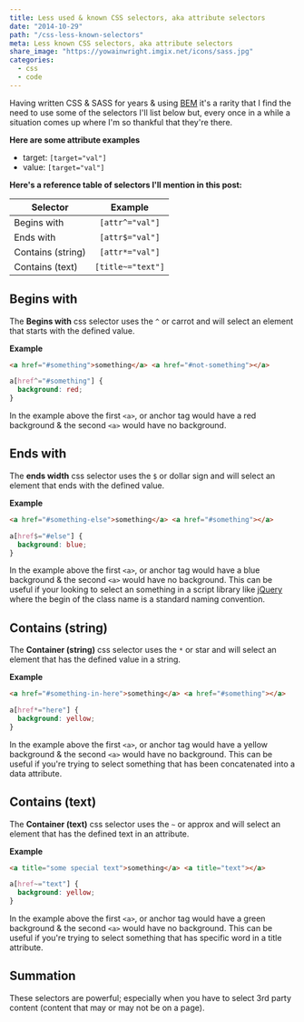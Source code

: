 ```yaml
---
title: Less used & known CSS selectors, aka attribute selectors
date: "2014-10-29"
path: "/css-less-known-selectors"
meta: Less known CSS selectors, aka attribute selectors
share_image: "https://yowainwright.imgix.net/icons/sass.jpg"
categories:
  - css
  - code
---
```


Having written CSS & SASS for years & using [BEM](//csswizardry.com/2013/01/mindbemding-getting-your-head-round-bem-syntax/) it's a rarity that I find the need to use some of the selectors I'll list below but, every once in a while a situation comes up where I'm so thankful that they're there.

**Here are some attribute examples**

- target:&nbsp;`[target="val"]`
- value:&nbsp;`[target="val"]`

**Here's a reference table of selectors I'll mention in this post:**

| Selector          |      Example      |
| ----------------- | :---------------: |
| Begins with       |  `[attr^="val"]`  |
| Ends with         |  `[attr$="val"]`  |
| Contains (string) |  `[attr*="val"]`  |
| Contains (text)   | `[title~="text"]` |

## Begins with

The **Begins with** css selector uses the `^` or carrot and will select an element that starts with the defined value.

**Example**

```html
<a href="#something">something</a> <a href="#not-something"></a>
```

```css
a[href^="#something"] {
  background: red;
}
```

In the example above the first `<a>`, or anchor tag would have a red background & the second `<a>` would have no background.

## Ends with

The **ends width** css selector uses the `$` or dollar sign and will select an element that ends with the defined value.

**Example**

```html
<a href="#something-else">something</a> <a href="#something"></a>
```

```css
a[href$="#else"] {
  background: blue;
}
```

In the example above the first `<a>`, or anchor tag would have a blue background & the second `<a>` would have no background.
This can be useful if your looking to select an something in a script library like [jQuery](http://jquery.com) where the begin of the class name is a standard naming convention.

## Contains (string)

The **Container (string)** css selector uses the `*` or star and will select an element that has the defined value in a string.

**Example**

```html
<a href="#something-in-here">something</a> <a href="#something"></a>
```

```css
a[href*="here"] {
  background: yellow;
}
```

In the example above the first `<a>`, or anchor tag would have a yellow background & the second `<a>` would have no background. This can be useful if you're trying to select something that has been concatenated into a data attribute.

## Contains (text)

The **Container (text)** css selector uses the `~` or approx and will select an element that has the defined text in an attribute.

**Example**

```html
<a title="some special text">something</a> <a title="text"></a>
```

```css
a[href~="text"] {
  background: yellow;
}
```

In the example above the first `<a>`, or anchor tag would have a green background & the second `<a>` would have no background.
This can be useful if you're trying to select something that has specific word in a title attribute.

## Summation

These selectors are powerful; especially when you have to select 3rd party content (content that may or may not be on a page).
